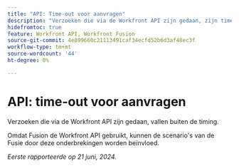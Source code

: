 ```yaml
---
title: "API: Time-out voor aanvragen"
description: "Verzoeken die via de Workfront API zijn gedaan, zijn time-out."
hidefromtoc: true
feature: Workfront API, Workfront Fusion
source-git-commit: 4e899660c21113491caf34ecfd52b6d3af48ec3f
workflow-type: tm+mt
source-wordcount: '44'
ht-degree: 0%

---
```



# API: time-out voor aanvragen

Verzoeken die via de Workfront API zijn gedaan, vallen buiten de timing.

Omdat Fusion de Workfront API gebruikt, kunnen de scenario&#39;s van de Fusie door deze onderbrekingen worden beïnvloed.

_Eerste rapporteerde op 21 juni, 2024._
